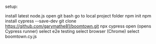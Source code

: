 setup:

install latest node.js
open git bash
go to local project folder
npm init
npm install cypress --save-dev
git clone https://github.com/garymathe81/boomtown.git
npx cypress open (opens Cypress runner)
select e2e testing
select browser (Chrome)
select boomtown.cy.js
